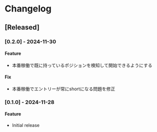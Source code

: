 # Changelog

## [Released]

### [0.2.0] - 2024-11-30

#### Feature

- 本番稼働で既に持っているポジションを検知して開始できるようにする

#### Fix

- 本番稼働でエントリーが常にshortになる問題を修正

### [0.1.0] - 2024-11-28

#### Feature

- Initial release
